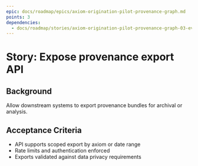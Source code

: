 ```yaml
---
epic: docs/roadmap/epics/axiom-origination-pilot-provenance-graph.md
points: 3
dependencies:
  - docs/roadmap/stories/axiom-origination-pilot-provenance-graph-03-event-mapper.md
---
```

# Story: Expose provenance export API

## Background
Allow downstream systems to export provenance bundles for archival or analysis.

## Acceptance Criteria
- API supports scoped export by axiom or date range
- Rate limits and authentication enforced
- Exports validated against data privacy requirements
